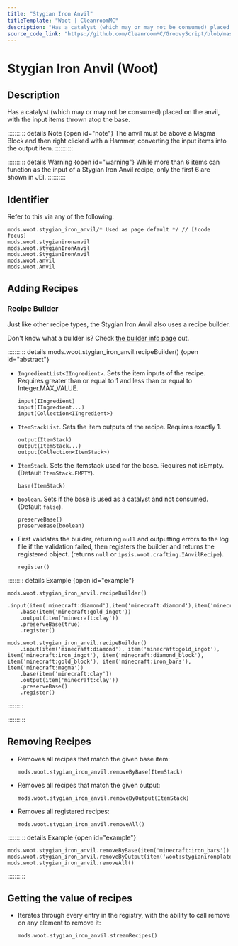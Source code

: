 ```yaml
---
title: "Stygian Iron Anvil"
titleTemplate: "Woot | CleanroomMC"
description: "Has a catalyst (which may or may not be consumed) placed on the anvil, with the input items thrown atop the base."
source_code_link: "https://github.com/CleanroomMC/GroovyScript/blob/master/src/main/java/com/cleanroommc/groovyscript/compat/mods/woot/StygianIronAnvil.java"
---
```


# Stygian Iron Anvil (Woot)

## Description

Has a catalyst (which may or may not be consumed) placed on the anvil, with the input items thrown atop the base.

:::::::::: details Note {open id="note"}
The anvil must be above a Magma Block and then right clicked with a Hammer, converting the input items into the output item.
::::::::::

:::::::::: details Warning {open id="warning"}
While more than 6 items can function as the input of a Stygian Iron Anvil recipe, only the first 6 are shown in JEI.
::::::::::

## Identifier

Refer to this via any of the following:

```groovy:no-line-numbers {1}
mods.woot.stygian_iron_anvil/* Used as page default */ // [!code focus]
mods.woot.stygianironanvil
mods.woot.stygianIronAnvil
mods.woot.StygianIronAnvil
mods.woot.anvil
mods.woot.Anvil
```


## Adding Recipes

### Recipe Builder

Just like other recipe types, the Stygian Iron Anvil also uses a recipe builder.

Don't know what a builder is? Check [the builder info page](../../groovy/builder.md) out.

:::::::::: details mods.woot.stygian_iron_anvil.recipeBuilder() {open id="abstract"}
- `IngredientList<IIngredient>`. Sets the item inputs of the recipe. Requires greater than or equal to 1 and less than or equal to Integer.MAX_VALUE.

    ```groovy:no-line-numbers
    input(IIngredient)
    input(IIngredient...)
    input(Collection<IIngredient>)
    ```

- `ItemStackList`. Sets the item outputs of the recipe. Requires exactly 1.

    ```groovy:no-line-numbers
    output(ItemStack)
    output(ItemStack...)
    output(Collection<ItemStack>)
    ```

- `ItemStack`. Sets the itemstack used for the base. Requires not isEmpty. (Default `ItemStack.EMPTY`).

    ```groovy:no-line-numbers
    base(ItemStack)
    ```

- `boolean`. Sets if the base is used as a catalyst and not consumed. (Default `false`).

    ```groovy:no-line-numbers
    preserveBase()
    preserveBase(boolean)
    ```

- First validates the builder, returning `null` and outputting errors to the log file if the validation failed, then registers the builder and returns the registered object. (returns `null` or `ipsis.woot.crafting.IAnvilRecipe`).

    ```groovy:no-line-numbers
    register()
    ```

::::::::: details Example {open id="example"}
```groovy:no-line-numbers
mods.woot.stygian_iron_anvil.recipeBuilder()
    .input(item('minecraft:diamond'),item('minecraft:diamond'),item('minecraft:diamond'))
    .base(item('minecraft:gold_ingot'))
    .output(item('minecraft:clay'))
    .preserveBase(true)
    .register()

mods.woot.stygian_iron_anvil.recipeBuilder()
    .input(item('minecraft:diamond'), item('minecraft:gold_ingot'), item('minecraft:iron_ingot'), item('minecraft:diamond_block'), item('minecraft:gold_block'), item('minecraft:iron_bars'), item('minecraft:magma'))
    .base(item('minecraft:clay'))
    .output(item('minecraft:clay'))
    .preserveBase()
    .register()
```

:::::::::

::::::::::

## Removing Recipes

- Removes all recipes that match the given base item:

    ```groovy:no-line-numbers
    mods.woot.stygian_iron_anvil.removeByBase(ItemStack)
    ```

- Removes all recipes that match the given output:

    ```groovy:no-line-numbers
    mods.woot.stygian_iron_anvil.removeByOutput(ItemStack)
    ```

- Removes all registered recipes:

    ```groovy:no-line-numbers
    mods.woot.stygian_iron_anvil.removeAll()
    ```

:::::::::: details Example {open id="example"}
```groovy:no-line-numbers
mods.woot.stygian_iron_anvil.removeByBase(item('minecraft:iron_bars'))
mods.woot.stygian_iron_anvil.removeByOutput(item('woot:stygianironplate'))
mods.woot.stygian_iron_anvil.removeAll()
```

::::::::::

## Getting the value of recipes

- Iterates through every entry in the registry, with the ability to call remove on any element to remove it:

    ```groovy:no-line-numbers
    mods.woot.stygian_iron_anvil.streamRecipes()
    ```
